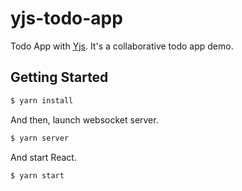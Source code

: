 # yjs-todo-app

Todo App with [Yjs](https://github.com/yjs/yjs). It's a collaborative todo app demo.

## Getting Started

```sh
$ yarn install
```

And then, launch websocket server.

```sh
$ yarn server
```

And start React.

```sh
$ yarn start
```

